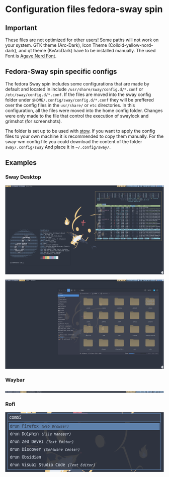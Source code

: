 # Configuration files fedora-sway spin

## **Important**
These files are not optimized for other users! Some paths will not work on your system. GTK theme (Arc-Dark), Icon Theme (Colloid-yellow-nord-dark), and qt theme (KvArcDark) have to be installed manually. The used Font is [Agave Nerd Font](https://www.nerdfonts.com/font-downloads).

## Fedora-Sway spin specific configs

The fedora Sway spin includes some configurations that are made by default and located in include `/usr/share/sway/config.d/*.conf` or `/etc/sway/config.d/*.conf`. If the files are moved into the sway config folder under `$HOME/.config/sway/config.d/*.conf` they will be preffered over the config files in the `usr/share/` or `etc` directories. In this configuration, all the files were moved into the home config folder. Changes were only made to the file that control the execution of swaylock and grimshot (for screenshots).    




The folder is set up to be used with [stow](https://github.com/aspiers/stow). If you want to apply the config files to your own machine it is recommended to copy them manually.
For the sway-wm config file you could download the content of the folder `sway/.config/sway` And place it in `~/.config/sway/`. 

## Examples

### Sway Desktop
![Desktop_screenshot](screenshots/screenshot_2024-07-29T12%3A11%3A45.png)


![Desktop screenshot 2](screenshots/screenshot_2024-07-29T12%3A12%3A57.png)


### Waybar
![Waybar](screenshots/screenshot_2024-07-29T13:40:28.png)

### Rofi 
![Rofi](screenshots/screenshot_2024-07-29T13:40:53.png)

